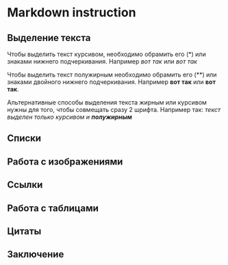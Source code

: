 # Markdown instruction

## Выделение текста

Чтобы выделить текст курсивом, необходимо обрамить его (*) или знаками нижнего подчеркивания. Например *вот так* или _вот так_

Чтобы выделить текст полужирным необходимо обрамить его (**) или знаками двойного нижнего подчеркивания. Например **вот так** или __вот так__.

Альтернативные способы выделения текста жирным или курсивом нужны для того, чтобы совмещать сразу 2 шрифта. Например так:
_текст выделен только курсивом и **полужирным**_

## Списки

## Работа с изображениями

## Ссылки

## Работа с таблицами

## Цитаты

## Заключение